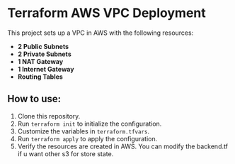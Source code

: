 # Terraform AWS VPC Deployment

This project sets up a VPC in AWS with the following resources:

- **2 Public Subnets**
- **2 Private Subnets**
- **1 NAT Gateway**
- **1 Internet Gateway**
- **Routing Tables**

## How to use:

1. Clone this repository.
2. Run `terraform init` to initialize the configuration.
3. Customize the variables in `terraform.tfvars`.
4. Run `terraform apply` to apply the configuration.
5. Verify the resources are created in AWS. You can modify the backend.tf if u want other s3 for store state.
